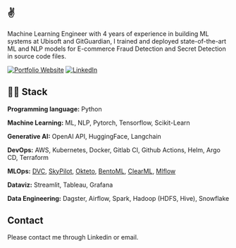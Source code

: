 ## ✌️

Machine Learning Engineer with 4 years of experience in building ML systems at Ubisoft and GitGuardian, I trained and deployed state-of-the-art ML and NLP models for E-commerce Fraud Detection and Secret Detection in source code files.

<a href="https://michaelromagne.github.io/" target="_blank"><img alt="Portfolio Website" src="https://img.shields.io/badge/Portfolio%20Website-%2312100E.svg?&style=for-the-badge&logoColor=blue" /></a> 
<a href="https://www.linkedin.com/in/michael-romagne/" target="_blank"><img alt="LinkedIn" src="https://img.shields.io/badge/linkedin-%230077B5.svg?&style=for-the-badge&logo=linkedin&logoColor=white" /></a>


## 👨‍🔬 Stack

**Programming language:** Python

**Machine Learning:** ML, NLP, Pytorch, Tensorflow, Scikit-Learn

**Generative AI:** OpenAI API, HuggingFace, Langchain

**DevOps:** AWS, Kubernetes, Docker, Gitlab CI, Github Actions, Helm, Argo CD, Terraform

**MLOps:** [DVC](https://github.com/iterative/dvc), [SkyPilot](https://github.com/skypilot-org/skypilot), [Okteto](https://github.com/okteto/okteto), [BentoML](https://github.com/bentoml/BentoML), [ClearML](https://github.com/allegroai/clearml), [Mlflow](https://github.com/mlflow/mlflow)

**Dataviz:** Streamlit, Tableau, Grafana

**Data Engineering:** Dagster, Airflow, Spark, Hadoop (HDFS, Hive), Snowflake

## Contact

Please contact me through Linkedin or email.
